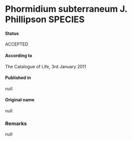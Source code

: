 Phormidium subterraneum J. Phillipson SPECIES
=======

#### Status
ACCEPTED

#### According to
The Catalogue of Life, 3rd January 2011

#### Published in
null

#### Original name
null

### Remarks
null